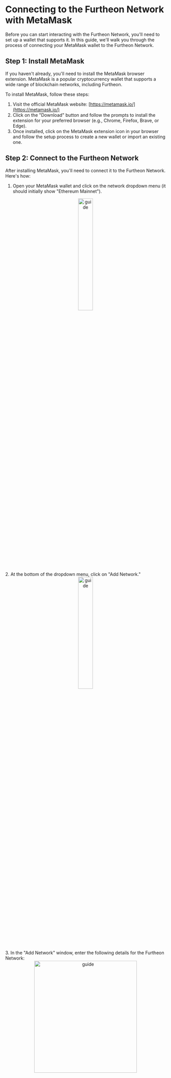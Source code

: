 # Connecting to the Furtheon Network with MetaMask

Before you can start interacting with the Furtheon Network, you'll need to set up a wallet that supports it. In this guide, we'll walk you through the process of connecting your MetaMask wallet to the Furtheon Network.

## Step 1: Install MetaMask

If you haven't already, you'll need to install the MetaMask browser extension. MetaMask is a popular cryptocurrency wallet that supports a wide range of blockchain networks, including Furtheon.

To install MetaMask, follow these steps:

1. Visit the official MetaMask website: [https://metamask.io/](https://metamask.io/)
2. Click on the "Download" button and follow the prompts to install the extension for your preferred browser (e.g., Chrome, Firefox, Brave, or Edge).
3. Once installed, click on the MetaMask extension icon in your browser and follow the setup process to create a new wallet or import an existing one.

## Step 2: Connect to the Furtheon Network

After installing MetaMask, you'll need to connect it to the Furtheon Network. Here's how:

1. Open your MetaMask wallet and click on the network dropdown menu (it should initially show "Ethereum Mainnet").
<div align="center">
  <img src="/img/dummy_guide/guide_to_add_network_0.png" alt="guide" width="30%" height="30%" />
</div>
2. At the bottom of the dropdown menu, click on "Add Network."
<div align="center">
  <img src="/img/dummy_guide/guide_to_add_network_1.png" alt="guide" width="30%" height="30%" />
</div>
3. In the "Add Network" window, enter the following details for the Furtheon Network:
<div align="center">
  <img src="/img/dummy_guide/guide_to_add_network_2.png" alt="guide" width="80%" height="30%" />
</div>
<div align="center">
  <img src="/img/dummy_guide/guide_to_add_network_3.png" alt="guide" width="80%" height="30%" />
</div>
   - **Network Name:** Furtheon Network
   - **New RPC URL:** https://rpc.furtheon.org
   - **Chain ID:** 2024
   - **Currency Symbol:** FTH
   - **Block Explorer URL:** http://furthscan.com

4. Double-check that the information is correct, then click "Save" to add the Furtheon Network to your MetaMask wallet.

You should now see the "Furtheon Network" listed in your MetaMask network dropdown menu.
<div align="center">
  <img src="/img/dummy_guide/guide_to_add_network_4.png" alt="guide" width="80%" height="30%" />
</div>
## Step 3: Switch to the Furtheon Network

To start interacting with the Furtheon Network, you'll need to switch your MetaMask wallet to the Furtheon Network:

1. Open your MetaMask wallet and click on the network dropdown menu.
2. Select "Furtheon Network" from the list.

Your MetaMask wallet is now connected to the Furtheon Network, and you're ready to start sending and receiving transactions, exploring decentralized applications (DApps), and more!

## Additional Resources

- Furtheon Network Website: [https://furtheon.org/](https://furtheon.org/)
- Furtheon Network Documentation: [https://docs.furtheon.org/](https://docs.furtheon.org/)
- MetaMask Support: [https://metamask.io/support/](https://metamask.io/support/)

If you have any questions or need further assistance, feel free to reach out to the Furtheon community or consult the official documentation.